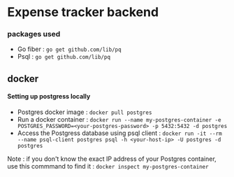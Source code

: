# Expense tracker backend

### packages used

- Go fiber : `go get github.com/lib/pq`
- Psql : `go get github.com/lib/pq`

## docker 

#### Setting up postgress locally
- Postgres docker image : `docker pull postgres`
- Run a docker container : `docker run --name my-postgres-container -e POSTGRES_PASSWORD=<your-postgres-password> -p 5432:5432 -d postgres`
- Access the Postgress database using psql client : `docker run -it --rm --name psql-client postgres psql -h <your-host-ip> -U postgres -d postgres`

Note : if you don't know the exact IP address of your Postgres container, use this commmand to find it : `docker inspect my-postgres-container`
